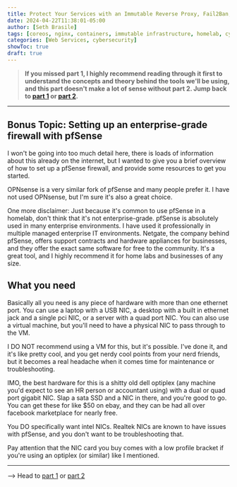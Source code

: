 ```yaml
---
title: Protect Your Services with an Immutable Reverse Proxy, Fail2Ban, and Cloudflare (Part 3)
date: 2024-04-22T11:38:01-05:00
author: [Seth Brasile]
tags: [coreos, nginx, containers, immutable infrastructure, homelab, cybersecurity, cloudflare]
categories: [Web Services, cybersecurity]
showToc: true
draft: true
---
```


>**If you missed part 1, I highly recommend reading through it first to understand the concepts and theory behind the tools we'll be using, and this part doesn't make a lot of sense without part 2. Jump back to [part 1] or [part 2].**

---

## Bonus Topic: Setting up an enterprise-grade firewall with pfSense

I won't be going into too much detail here, there is loads of information about this already on the internet, but I wanted to give you a brief overview of how to set up a pfSense firewall, and provide some resources to get you started.

OPNsense is a very similar fork of pfSense and many people prefer it. I have not used OPNsense, but I'm sure it's also a great choice.

One more disclaimer: Just because it's common to use pfSense in a homelab, don't think that it's not enterprise-grade. pfSense is absolutely used in many enterprise environments. I have used it professionally in multiple managed enterprise IT environments. Netgate, the company behind pfSense, offers support contracts and hardware appliances for businesses, and they offer the exact same software for free to the community. It's a great tool, and I highly recommend it for home labs and businesses of any size.

## What you need

Basically all you need is any piece of hardware with more than one ethernet port. You can use a laptop with a USB NIC, a desktop with a built in ethernet jack and a single pci NIC, or a server with a quad port NIC. You can also use a virtual machine, but you'll need to have a physical NIC to pass through to the VM.

I DO NOT recommend using a VM for this, but it's possible. I've done it, and it's like pretty cool, and you get nerdy cool points from your nerd friends, but it becomes a real headache when it comes time for maintenance or troubleshooting.

IMO, the best hardware for this is a shitty old dell optiplex (any machine you'd expect to see an HR person or accountant using) with a dual or quad port gigabit NIC. Slap a sata SSD and a NIC in there, and you're good to go. You can get these for like $50 on ebay, and they can be had all over facebook marketplace for nearly free.

You DO specifically want intel NICs. Realtek NICs are known to have issues with pfSense, and you don't want to be troubleshooting that.

Pay attention that the NIC card you buy comes with a low profile bracket if you're using an optiplex (or similar) like I mentioned.

<!-- insert amazon link to PC, sata ssd and quad nic here -->

---

--> Head to [part 1] or [part 2]

[part 1]: /posts/protect-your-services-with-an-immutable-reverse-proxy-fail2ban-and-cloudflare-part-1/
[part 2]: /posts/protect-your-services-with-an-immutable-reverse-proxy-fail2ban-and-cloudflare-part-2/
